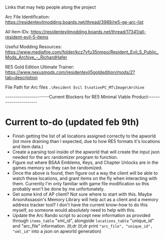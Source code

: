 Links that may help people along the project

Arc File Identification: <https://residentevilmodding.boards.net/thread/3989/re5-ge-arc-list>

All Item IDs: <https://residentevilmodding.boards.net/thread/17341/all-resident-evil-5-items>

Useful Modding Resources: <https://www.mediafire.com/folder/kcz7vfu35nmpo/Resident_Evil_5_Public_Mods_Archive_-_RichardHafer>

RE5 Gold Edition Ultimate Trainer: <https://www.nexusmods.com/residentevil5goldedition/mods/2?tab=description>

File Path for Arc files `.\Resident Evil 5\nativePC_MT\Image\Archive`

----------------------Current Blockers for RE5 Minimal Viable Product----------------------
# Current to-do (updated feb 9th)
- Finish getting the list of all locations assigned correctly to the apworld (lot more draining than I expected, due to how RE5 formats it's locations and item data.)
- Create a parsing tool inside of the apworld that will create the input json needed for the arc randomizer program to function.
- Figure out where BSAA Emblems, Keys, and Chapter Unlocks are in the games memory so they can be randomized.
- Once the above is found, then figure out a way the client will be able to watch these locations, and grant items on the fly when interacting with them. Currently I'm only familiar with game file modification so this probably won't be done by me unfortunately.
- Get some kind of AP client? Not sure where to start with this. Maybe ArsonAssassin's Memory Library will help act as a client and a memory address tracker tool? I don't have the current know-how to do this myself, so someone would absolutely need to help with this.
- Update the Arc Rando script to accept new information as provided through `items_table` "xml_id", alongside `locations_table` "unique_id" and "arc_file" information. (tl;dr
(tl;dr print `"arc_file", "unique_id", "xml_id"` into a json on apworld generation)
